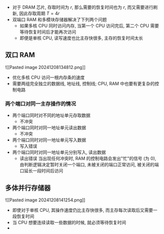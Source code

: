 - 对于 DRAM 芯片, 存取时间为 $r$, 那么需要的恢复时间也为 $r$, 而又需要进行刷新, 因此存取周期 $T=4r$
- 双端口 RAM 和多模块存储器解决了下列两个问题
	- 如果多核 CPU 同时访问内存, 当第一个 CPU 访问完后, 第二个 CPU 需要等待恢复时间后才能再次访问
	- 即便是单核 CPU, 读写速度也比主存快很多, 主存的恢复时间太长
## 双口 RAM
![[Pasted image 20241208134812.png]]
- 优化多核 CPU 访问一根内存条的速度
- 需要两组完全独立的数据线, 地址线, 控制线; CPU, RAM 中也要有更复杂的控制电路
### 两个端口对同一主存操作的情况
- 两个端口同时对不同的地址单元存取数据
	- 不冲突
- 两个端口同时对同一地址单元读出数据
	- 不冲突
- 两个端口同时对同一地址单元写入数据
	- 写入错误
- 两个端口同时对同一地址单元分别写入, 读出数据
	- 读出错误
当出现任何冲突时, RAM 的控制电路会发出"忙"的信号 (为 $0$), 由判断逻辑决定暂时关闭一个端口, 未被关闭的端口正常访问, 被关闭的端口延长一段时间后访问
## 多体并行存储器
![[Pasted image 20241208141254.png]]
- 即使对于单核 CPU, 其操作速度仍比主存快很多, 而主存每次读取后又需要一段恢复时间
- 当 CPU 想要连续读取一些数据的时候, 就必须等待恢复时间
- 